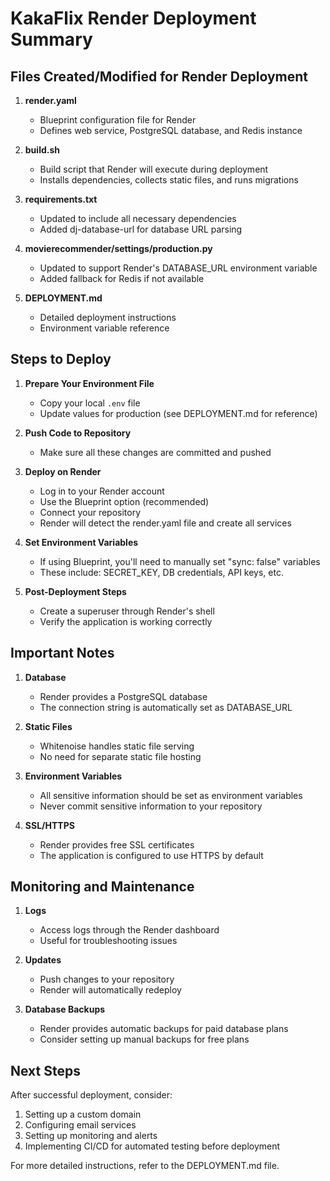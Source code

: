 # KakaFlix Render Deployment Summary

## Files Created/Modified for Render Deployment

1. **render.yaml**
   - Blueprint configuration file for Render
   - Defines web service, PostgreSQL database, and Redis instance

2. **build.sh**
   - Build script that Render will execute during deployment
   - Installs dependencies, collects static files, and runs migrations

3. **requirements.txt**
   - Updated to include all necessary dependencies
   - Added dj-database-url for database URL parsing

4. **movierecommender/settings/production.py**
   - Updated to support Render's DATABASE_URL environment variable
   - Added fallback for Redis if not available

5. **DEPLOYMENT.md**
   - Detailed deployment instructions
   - Environment variable reference

## Steps to Deploy

1. **Prepare Your Environment File**
   - Copy your local `.env` file
   - Update values for production (see DEPLOYMENT.md for reference)

2. **Push Code to Repository**
   - Make sure all these changes are committed and pushed

3. **Deploy on Render**
   - Log in to your Render account
   - Use the Blueprint option (recommended)
   - Connect your repository
   - Render will detect the render.yaml file and create all services

4. **Set Environment Variables**
   - If using Blueprint, you'll need to manually set "sync: false" variables
   - These include: SECRET_KEY, DB credentials, API keys, etc.

5. **Post-Deployment Steps**
   - Create a superuser through Render's shell
   - Verify the application is working correctly

## Important Notes

1. **Database**
   - Render provides a PostgreSQL database
   - The connection string is automatically set as DATABASE_URL

2. **Static Files**
   - Whitenoise handles static file serving
   - No need for separate static file hosting

3. **Environment Variables**
   - All sensitive information should be set as environment variables
   - Never commit sensitive information to your repository

4. **SSL/HTTPS**
   - Render provides free SSL certificates
   - The application is configured to use HTTPS by default

## Monitoring and Maintenance

1. **Logs**
   - Access logs through the Render dashboard
   - Useful for troubleshooting issues

2. **Updates**
   - Push changes to your repository
   - Render will automatically redeploy

3. **Database Backups**
   - Render provides automatic backups for paid database plans
   - Consider setting up manual backups for free plans

## Next Steps

After successful deployment, consider:

1. Setting up a custom domain
2. Configuring email services
3. Setting up monitoring and alerts
4. Implementing CI/CD for automated testing before deployment

For more detailed instructions, refer to the DEPLOYMENT.md file.

